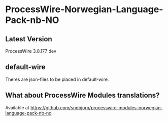 # ProcessWire-Norwegian-Language-Pack-nb-NO

## Latest Version
ProcessWire 3.0.177 dev

## default-wire
Theres are json-files to be placed in default-wire.

## What about ProcessWire Modules translations?
Available at https://github.com/snobjorn/processwire-modules-norwegian-language-pack-nb-no